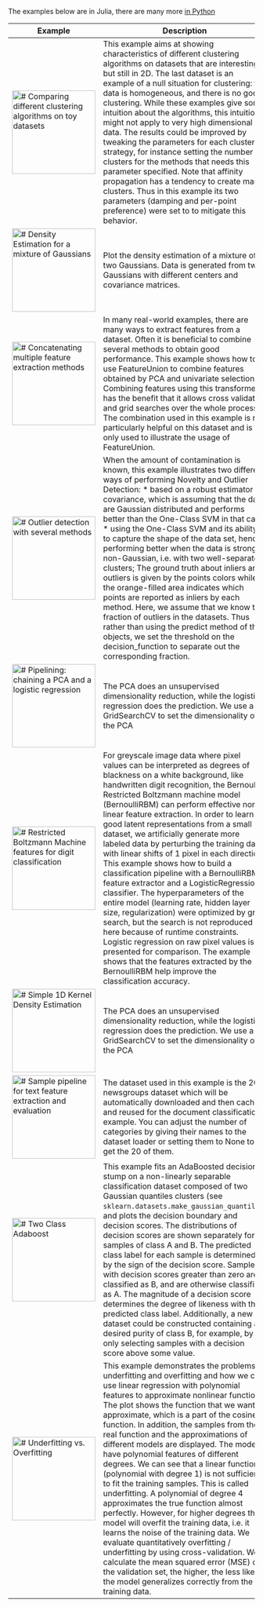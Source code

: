 The examples below are in Julia, there are many more [in Python](http://scikit-learn.org/stable/auto_examples/index.html)

Example | Description
---|---
 <a href="https://github.com/cstjean/ScikitLearn.jl/examples/Clustering_Comparison.ipynb"><img src="https://github.com/cstjean/ScikitLearn.jl/docs/example_images/Clustering_Comparison.png" alt="# Comparing different clustering algorithms on toy datasets" width="170"> </a>  | This example aims at showing characteristics of different clustering algorithms on datasets that are interesting but still in 2D. The last dataset is an example of a null situation for clustering: the data is homogeneous, and there is no good clustering.  While these examples give some intuition about the algorithms, this intuition might not apply to very high dimensional data.  The results could be improved by tweaking the parameters for each clustering strategy, for instance setting the number of clusters for the methods that needs this parameter specified. Note that affinity propagation has a tendency to create many clusters. Thus in this example its two parameters (damping and per-point preference) were set to to mitigate this behavior.
 <a href="https://github.com/cstjean/ScikitLearn.jl/examples/Density_Estimation.ipynb"><img src="https://github.com/cstjean/ScikitLearn.jl/docs/example_images/Density_Estimation.png" alt="# Density Estimation for a mixture of Gaussians" width="170"> </a>  | Plot the density estimation of a mixture of two Gaussians. Data is generated from two Gaussians with different centers and covariance matrices.
 <a href="https://github.com/cstjean/ScikitLearn.jl/examples/Feature_Stacker.ipynb"><img src="https://github.com/cstjean/ScikitLearn.jl/docs/example_images/Text_image.png" alt="# Concatenating multiple feature extraction methods" width="170"> </a>  | In many real-world examples, there are many ways to extract features from a dataset. Often it is beneficial to combine several methods to obtain good performance. This example shows how to use FeatureUnion to combine features obtained by PCA and univariate selection.  Combining features using this transformer has the benefit that it allows cross validation and grid searches over the whole process.  The combination used in this example is not particularly helpful on this dataset and is only used to illustrate the usage of FeatureUnion.
 <a href="https://github.com/cstjean/ScikitLearn.jl/examples/Outlier_Detection.ipynb"><img src="https://github.com/cstjean/ScikitLearn.jl/docs/example_images/Outlier_Detection.png" alt="# Outlier detection with several methods" width="170"> </a>  | When the amount of contamination is known, this example illustrates two different ways of performing Novelty and Outlier Detection:  * based on a robust estimator of covariance, which is assuming that the data are Gaussian distributed and performs better than the One-Class SVM in that case. * using the One-Class SVM and its ability to capture the shape of the data set, hence performing better when the data is strongly non-Gaussian, i.e. with two well-separated clusters;  The ground truth about inliers and outliers is given by the points colors while the orange-filled area indicates which points are reported as inliers by each method.  Here, we assume that we know the fraction of outliers in the datasets. Thus rather than using the predict method of the objects, we set the threshold on the decision_function to separate out the corresponding fraction.
 <a href="https://github.com/cstjean/ScikitLearn.jl/examples/Pipeline_PCA_Logistic.ipynb"><img src="https://github.com/cstjean/ScikitLearn.jl/docs/example_images/Pipeline_PCA_Logistic.png" alt="# Pipelining: chaining a PCA and a logistic regression" width="170"> </a>  | The PCA does an unsupervised dimensionality reduction, while the logistic regression does the prediction.  We use a GridSearchCV to set the dimensionality of the PCA
 <a href="https://github.com/cstjean/ScikitLearn.jl/examples/RBM.ipynb"><img src="https://github.com/cstjean/ScikitLearn.jl/docs/example_images/RBM.png" alt="# Restricted Boltzmann Machine features for digit classification" width="170"> </a>  | For greyscale image data where pixel values can be interpreted as degrees of blackness on a white background, like handwritten digit recognition, the Bernoulli Restricted Boltzmann machine model (BernoulliRBM) can perform effective non-linear feature extraction.  In order to learn good latent representations from a small dataset, we artificially generate more labeled data by perturbing the training data with linear shifts of 1 pixel in each direction.  This example shows how to build a classification pipeline with a BernoulliRBM feature extractor and a LogisticRegression classifier. The hyperparameters of the entire model (learning rate, hidden layer size, regularization) were optimized by grid search, but the search is not reproduced here because of runtime constraints.  Logistic regression on raw pixel values is presented for comparison. The example shows that the features extracted by the BernoulliRBM help improve the classification accuracy.
 <a href="https://github.com/cstjean/ScikitLearn.jl/examples/Simple_1D_Kernel_Density.ipynb"><img src="https://github.com/cstjean/ScikitLearn.jl/docs/example_images/Simple_1D_Kernel_Density.png" alt="# Simple 1D Kernel Density Estimation" width="170"> </a>  | The PCA does an unsupervised dimensionality reduction, while the logistic regression does the prediction.  We use a GridSearchCV to set the dimensionality of the PCA
 <a href="https://github.com/cstjean/ScikitLearn.jl/examples/Text_Feature_Extraction.ipynb"><img src="https://github.com/cstjean/ScikitLearn.jl/docs/example_images/Text_image.png" alt="# Sample pipeline for text feature extraction and evaluation" width="170"> </a>  | The dataset used in this example is the 20 newsgroups dataset which will be automatically downloaded and then cached and reused for the document classification example.  You can adjust the number of categories by giving their names to the dataset loader or setting them to None to get the 20 of them.
 <a href="https://github.com/cstjean/ScikitLearn.jl/examples/Two_Class_Adaboost.ipynb"><img src="https://github.com/cstjean/ScikitLearn.jl/docs/example_images/Two_Class_Adaboost.png" alt="# Two Class Adaboost" width="170"> </a>  | This example fits an AdaBoosted decision stump on a non-linearly separable classification dataset composed of two Gaussian quantiles clusters (see `sklearn.datasets.make_gaussian_quantiles`) and plots the decision boundary and decision scores. The distributions of decision scores are shown separately for samples of class A and B. The predicted class label for each sample is determined by the sign of the decision score. Samples with decision scores greater than zero are classified as B, and are otherwise classified as A. The magnitude of a decision score determines the degree of likeness with the predicted class label. Additionally, a new dataset could be constructed containing a desired purity of class B, for example, by only selecting samples with a decision score above some value.
 <a href="https://github.com/cstjean/ScikitLearn.jl/examples/Underfitting_vs_Overfitting.ipynb"><img src="https://github.com/cstjean/ScikitLearn.jl/docs/example_images/Underfitting_vs_Overfitting.png" alt="# Underfitting vs. Overfitting" width="170"> </a>  | This example demonstrates the problems of underfitting and overfitting and how we can use linear regression with polynomial features to approximate nonlinear functions. The plot shows the function that we want to approximate, which is a part of the cosine function. In addition, the samples from the real function and the approximations of different models are displayed. The models have polynomial features of different degrees. We can see that a linear function (polynomial with degree 1) is not sufficient to fit the training samples. This is called underfitting. A polynomial of degree 4 approximates the true function almost perfectly. However, for higher degrees the model will overfit the training data, i.e. it learns the noise of the training data. We evaluate quantitatively overfitting / underfitting by using cross-validation. We calculate the mean squared error (MSE) on the validation set, the higher, the less likely the model generalizes correctly from the training data.
